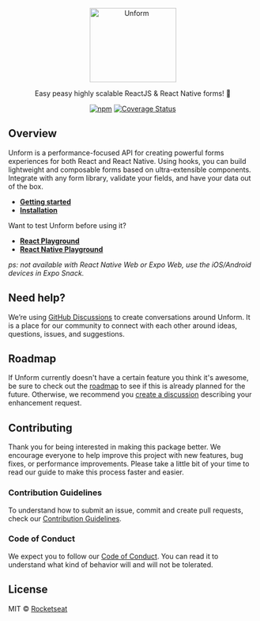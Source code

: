 <p align="center">
  <a href="https://unform.dev">
    <img src="https://storage.googleapis.com/golden-wind/unform/unform.svg" height="150" width="175" alt="Unform" />
  </a>
</p>

<p align="center">Easy peasy highly scalable ReactJS & React Native forms! 🚀</p>

<div align="center">

[![npm](https://img.shields.io/npm/v/@unform/core.svg?color=%238257E5&style=for-the-badge)](https://www.npmjs.com/package/@unform/core)<space><space>
[![Coverage Status](https://img.shields.io/coveralls/github/unform/unform?color=8257E5&style=for-the-badge)](https://coveralls.io/github/unform/unform?branch=main)

</div>

## Overview

Unform is a performance-focused API for creating powerful forms experiences for both React and React Native. Using hooks, you can build lightweight and composable forms based on ultra-extensible components. Integrate with any form library, validate your fields, and have your data out of the box.

- **[Getting started](https://unform.dev/quick-start)**
- **[Installation](https://unform.dev/installation)**

Want to test Unform before using it?

- **[React Playground](https://codesandbox.io/embed/agitated-tdd-uf177?autoresize=1&expanddevtools=1&fontsize=14&hidenavigation=1&theme=dark)**
- **[React Native Playground](https://snack.expo.io/@diego3g/1e9fb3)**

_ps: not available with React Native Web or Expo Web, use the iOS/Android devices in Expo Snack._

## Need help?

We’re using [GitHub Discussions](https://github.com/unform/unform/discussions) to create conversations around Unform. It is a place for our community to connect with each other around ideas, questions, issues, and suggestions.

## Roadmap

If Unform currently doesn't have a certain feature you think it's awesome, be sure to check out the [roadmap](https://www.notion.so/Unform-public-roadmap-e4dff9e2053c4475b162cd19914eab02) to see if this is already planned for the future. Otherwise, we recommend you [create a discussion](https://github.com/unform/unform/discussions/new?category=ideas) describing your enhancement request.

## Contributing

Thank you for being interested in making this package better. We encourage everyone to help improve this project with new features, bug fixes, or performance improvements. Please take a little bit of your time to read our guide to make this process faster and easier.

### Contribution Guidelines

To understand how to submit an issue, commit and create pull requests, check our [Contribution Guidelines](/.github/CONTRIBUTING.md).

### Code of Conduct

We expect you to follow our [Code of Conduct](/.github/CODE_OF_CONDUCT.md). You can read it to understand what kind of behavior will and will not be tolerated.

## License

MIT © [Rocketseat](https://github.com/Rocketseat)
